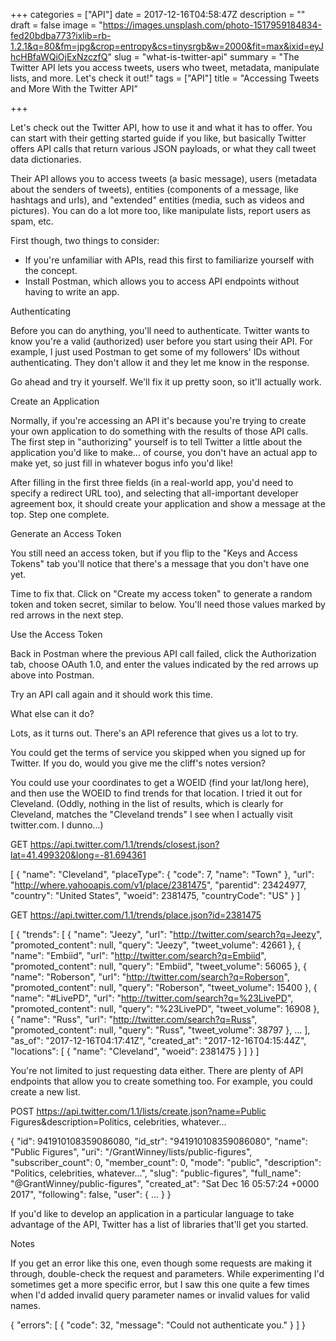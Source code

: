 +++
categories = ["API"]
date = 2017-12-16T04:58:47Z
description = ""
draft = false
image = "https://images.unsplash.com/photo-1517959184834-fed20bdba773?ixlib=rb-1.2.1&q=80&fm=jpg&crop=entropy&cs=tinysrgb&w=2000&fit=max&ixid=eyJhcHBfaWQiOjExNzczfQ"
slug = "what-is-twitter-api"
summary = "The Twitter API lets you access tweets, users who tweet, metadata, manipulate lists, and more. Let's check it out!"
tags = ["API"]
title = "Accessing Tweets and More With the Twitter API"

+++


Let's check out the Twitter API, how to use it and what it has to offer. You can start with their getting started guide if you like, but basically Twitter offers API calls that return various JSON payloads, or what they call tweet data dictionaries.

Their API allows you to access tweets (a basic message), users (metadata about the senders of tweets), entities (components of a message, like hashtags and urls), and "extended" entities (media, such as videos and pictures). You can do a lot more too, like manipulate lists, report users as spam, etc.

First though, two things to consider:

 * If you're unfamiliar with APIs, read this first to familiarize yourself with the concept.
 * Install Postman, which allows you to access API endpoints without having to write an app.


Authenticating

Before you can do anything, you'll need to authenticate. Twitter wants to know you're a valid (authorized) user before you start using their API. For example, I just used Postman to get some of my followers' IDs without authenticating. They don't allow it and they let me know in the response.

Go ahead and try it yourself. We'll fix it up pretty soon, so it'll actually work.


Create an Application

Normally, if you're accessing an API it's because you're trying to create your own application to do something with the results of those API calls. The first step in "authorizing" yourself is to tell Twitter a little about the application you'd like to make... of course, you don't have an actual app to make yet, so just fill in whatever bogus info you'd like!

After filling in the first three fields (in a real-world app, you'd need to specify a redirect URL too), and selecting that all-important developer agreement box, it should create your application and show a message at the top. Step one complete.


Generate an Access Token

You still need an access token, but if you flip to the "Keys and Access Tokens" tab you'll notice that there's a message that you don't have one yet.

Time to fix that. Click on "Create my access token" to generate a random token and token secret, similar to below. You'll need those values marked by red arrows in the next step.


Use the Access Token

Back in Postman where the previous API call failed, click the Authorization tab, choose OAuth 1.0, and enter the values indicated by the red arrows up above into Postman.

Try an API call again and it should work this time.


What else can it do?

Lots, as it turns out. There's an API reference that gives us a lot to try.

You could get the terms of service you skipped when you signed up for Twitter. If you do, would you give me the cliff's notes version?

You could use your coordinates to get a WOEID (find your lat/long here), and then use the WOEID to find trends for that location. I tried it out for Cleveland. (Oddly, nothing in the list of results, which is clearly for Cleveland, matches the "Cleveland trends" I see when I actually visit twitter.com. I dunno...)

GET https://api.twitter.com/1.1/trends/closest.json?lat=41.499320&long=-81.694361

[
    {
        "name": "Cleveland",
        "placeType": {
            "code": 7,
            "name": "Town"
        },
        "url": "http://where.yahooapis.com/v1/place/2381475",
        "parentid": 23424977,
        "country": "United States",
        "woeid": 2381475,
        "countryCode": "US"
    }
]

GET https://api.twitter.com/1.1/trends/place.json?id=2381475

[
    {
        "trends": [
            {
                "name": "Jeezy",
                "url": "http://twitter.com/search?q=Jeezy",
                "promoted_content": null,
                "query": "Jeezy",
                "tweet_volume": 42661
            },
            {
                "name": "Embiid",
                "url": "http://twitter.com/search?q=Embiid",
                "promoted_content": null,
                "query": "Embiid",
                "tweet_volume": 56065
            },
            {
                "name": "Roberson",
                "url": "http://twitter.com/search?q=Roberson",
                "promoted_content": null,
                "query": "Roberson",
                "tweet_volume": 15400
            },
            {
                "name": "#LivePD",
                "url": "http://twitter.com/search?q=%23LivePD",
                "promoted_content": null,
                "query": "%23LivePD",
                "tweet_volume": 16908
            },
            {
                "name": "Russ",
                "url": "http://twitter.com/search?q=Russ",
                "promoted_content": null,
                "query": "Russ",
                "tweet_volume": 38797
            },
            ...
        ],
        "as_of": "2017-12-16T04:17:41Z",
        "created_at": "2017-12-16T04:15:44Z",
        "locations": [
            {
                "name": "Cleveland",
                "woeid": 2381475
            }
        ]
    }
]

You're not limited to just requesting data either. There are plenty of API endpoints that allow you to create something too. For example, you could create a new list.

POST https://api.twitter.com/1.1/lists/create.json?name=Public Figures&description=Politics, celebrities, whatever...

{
    "id": 941910108359086080,
    "id_str": "941910108359086080",
    "name": "Public Figures",
    "uri": "/GrantWinney/lists/public-figures",
    "subscriber_count": 0,
    "member_count": 0,
    "mode": "public",
    "description": "Politics, celebrities, whatever...",
    "slug": "public-figures",
    "full_name": "@GrantWinney/public-figures",
    "created_at": "Sat Dec 16 05:57:24 +0000 2017",
    "following": false,
    "user": {
        ...
    }
}


If you'd like to develop an application in a particular language to take advantage of the API, Twitter has a list of libraries that'll get you started.


Notes

If you get an error like this one, even though some requests are making it through, double-check the request and parameters. While experimenting I'd sometimes get a more specific error, but I saw this one quite a few times when I'd added invalid query parameter names or invalid values for valid names.

{
    "errors": [
        {
            "code": 32,
            "message": "Could not authenticate you."
        }
    ]
}
